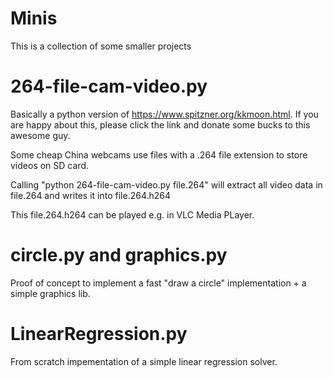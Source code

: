 # Minis
This is a collection of some smaller projects

# 264-file-cam-video.py
Basically a python version of https://www.spitzner.org/kkmoon.html. If you are happy about this, please click the link and donate some bucks to this awesome guy.

Some cheap China webcams use files with a .264 file extension to store videos on SD card.

Calling "python 264-file-cam-video.py file.264" will extract all video data in file.264 and writes it into file.264.h264

This file.264.h264 can be played e.g. in VLC Media PLayer.

# circle.py and graphics.py
Proof of concept to implement a fast "draw a circle" implementation + a simple graphics lib.

# LinearRegression.py
From scratch impementation of a simple linear regression solver.

